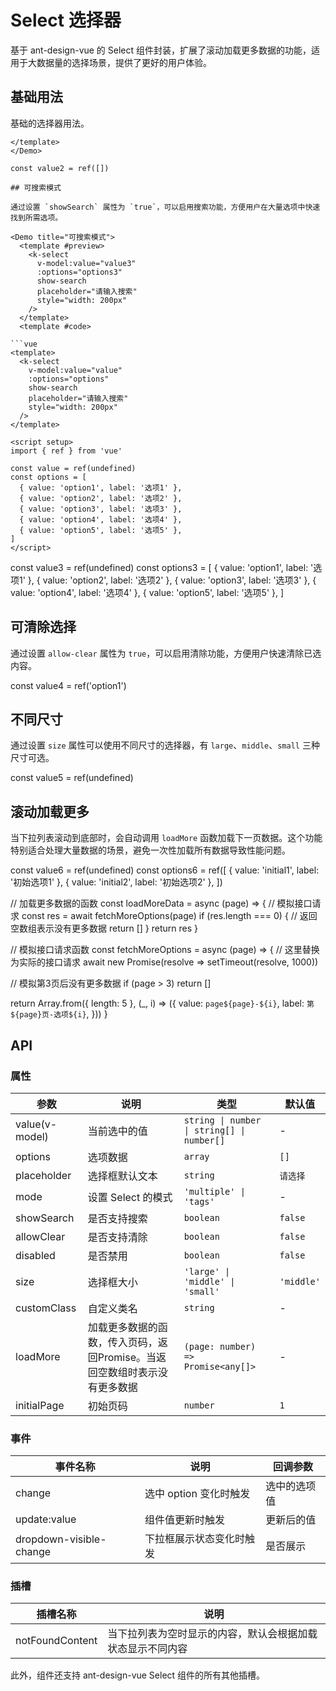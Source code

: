 # Select 选择器

基于 ant-design-vue 的 Select 组件封装，扩展了滚动加载更多数据的功能，适用于大数据量的选择场景，提供了更好的用户体验。

## 基础用法

基础的选择器用法。

<Demo title="基础用法">
  <template #preview>
    <k-select v-model:value="value1" :options="options1" placeholder="请选择" style="width: 200px" />
  </template>
  <template #code>

```vue
<template>
  <k-select v-model:value="value" :options="options" placeholder="请选择" />
</template>

<script setup>
import { ref } from 'vue'

const value = ref(undefined)
const options = [
  { value: 'option1', label: '选项1' },
  { value: 'option2', label: '选项2' },
  { value: 'option3', label: '选项3' },
]
</script>
```
</template>

</Demo>

<script setup>
import { ref } from 'vue'

const value1 = ref(undefined)
const options1 = [
  { value: 'option1', label: '选项1' },
  { value: 'option2', label: '选项2' },
  { value: 'option3', label: '选项3' },
]

## 多选模式

支持多选的选择器模式。

<Demo title="多选模式">
  <template #preview>
    <k-select 
      v-model:value="value2" 
      :options="options1" 
      mode="multiple" 
      placeholder="请选择多个选项" 
      style="width: 300px"
    />
  </template>
  <template #code>

```vue
<template>
  <k-select 
    v-model:value="value" 
    :options="options" 
    mode="multiple" 
    placeholder="请选择多个选项" 
  />
</template>

<script setup>
import { ref } from 'vue'

const value = ref([])
const options = [
  { value: 'option1', label: '选项1' },
  { value: 'option2', label: '选项2' },
  { value: 'option3', label: '选项3' },
]
</script>
```
</template>
</Demo>

const value2 = ref([])

## 可搜索模式

通过设置 `showSearch` 属性为 `true`，可以启用搜索功能，方便用户在大量选项中快速找到所需选项。

<Demo title="可搜索模式">
  <template #preview>
    <k-select 
      v-model:value="value3" 
      :options="options3" 
      show-search
      placeholder="请输入搜索" 
      style="width: 200px"
    />
  </template>
  <template #code>

```vue
<template>
  <k-select 
    v-model:value="value" 
    :options="options" 
    show-search
    placeholder="请输入搜索" 
    style="width: 200px"
  />
</template>

<script setup>
import { ref } from 'vue'

const value = ref(undefined)
const options = [
  { value: 'option1', label: '选项1' },
  { value: 'option2', label: '选项2' },
  { value: 'option3', label: '选项3' },
  { value: 'option4', label: '选项4' },
  { value: 'option5', label: '选项5' },
]
</script>
```
  </template>
</Demo>


const value3 = ref(undefined)
const options3 = [
  { value: 'option1', label: '选项1' },
  { value: 'option2', label: '选项2' },
  { value: 'option3', label: '选项3' },
  { value: 'option4', label: '选项4' },
  { value: 'option5', label: '选项5' },
]

## 可清除选择

通过设置 `allow-clear` 属性为 `true`，可以启用清除功能，方便用户快速清除已选内容。

<Demo title="可清除选择">
  <template #preview>
    <k-select 
      v-model:value="value4" 
      :options="options1" 
      allow-clear
      placeholder="可清除选择" 
      style="width: 200px"
    />
  </template>
  <template #code>

```vue
<template>
  <k-select 
    v-model:value="value" 
    :options="options" 
    allow-clear
    placeholder="可清除选择" 
    style="width: 200px"
  />
</template>

<script setup>
import { ref } from 'vue'

const value = ref('option1')
const options = [
  { value: 'option1', label: '选项1' },
  { value: 'option2', label: '选项2' },
  { value: 'option3', label: '选项3' },
]
</script>
```

  </template>
</Demo>

const value4 = ref('option1')

## 不同尺寸

通过设置 `size` 属性可以使用不同尺寸的选择器，有 `large`、`middle`、`small` 三种尺寸可选。

<Demo title="不同尺寸">
  <template #preview>
    <div style="display: flex; gap: 16px; align-items: flex-end;">
      <k-select 
        v-model:value="value5" 
        :options="options1" 
        size="large"
        placeholder="大尺寸" 
        style="width: 200px"
      />
      <k-select 
        v-model:value="value5" 
        :options="options1" 
        placeholder="默认尺寸" 
        style="width: 200px"
      />
      <k-select 
        v-model:value="value5" 
        :options="options1" 
        size="small"
        placeholder="小尺寸" 
        style="width: 200px"
      />
    </div>
  </template>
  <template #code>

```vue
<template>
  <div style="display: flex; gap: 16px; align-items: flex-end;">
    <k-select 
      v-model:value="value" 
      :options="options" 
      size="large"
      placeholder="大尺寸" 
      style="width: 200px"
    />
    <k-select 
      v-model:value="value" 
      :options="options" 
      placeholder="默认尺寸" 
      style="width: 200px"
    />
    <k-select 
      v-model:value="value" 
      :options="options" 
      size="small"
      placeholder="小尺寸" 
      style="width: 200px"
    />
  </div>
</template>

<script setup>
import { ref } from 'vue'

const value = ref(undefined)
const options = [
  { value: 'option1', label: '选项1' },
  { value: 'option2', label: '选项2' },
  { value: 'option3', label: '选项3' },
]
</script>
```

  </template>
</Demo>

const value5 = ref(undefined)

## 滚动加载更多

当下拉列表滚动到底部时，会自动调用 `loadMore` 函数加载下一页数据。这个功能特别适合处理大量数据的场景，避免一次性加载所有数据导致性能问题。

<Demo title="滚动加载更多">
  <template #preview>
    <k-select 
      v-model:value="value6" 
      :options="options6" 
      :load-more="loadMoreData"
      placeholder="滚动加载更多" 
      style="width: 250px"
    />
  </template>
  <template #code>

```vue
<template>
  <k-select 
    v-model:value="value" 
    :options="options" 
    :load-more="loadMoreData"
    placeholder="滚动加载更多" 
  />
</template>

<script setup>
import { ref } from 'vue'

const value = ref(undefined)
const options = ref([
  { value: 'initial1', label: '初始选项1' },
  { value: 'initial2', label: '初始选项2' },
])

// 加载更多数据的函数
const loadMoreData = async (page) => {
  // 模拟接口请求
  const res = await fetchMoreOptions(page)
  if (res.length === 0) {
    // 返回空数组表示没有更多数据
    return []
  }
  return res
}

// 模拟接口请求函数
const fetchMoreOptions = async (page) => {
  // 这里替换为实际的接口请求
  await new Promise(resolve => setTimeout(resolve, 1000))
  
  // 模拟第3页后没有更多数据
  if (page > 3) return []
  
  return Array.from({ length: 5 }, (_, i) => ({
    value: `page${page}-${i}`,
    label: `第${page}页-选项${i}`,
  }))
}
</script>
```

  </template>
</Demo>

const value6 = ref(undefined)
const options6 = ref([
  { value: 'initial1', label: '初始选项1' },
  { value: 'initial2', label: '初始选项2' },
])

// 加载更多数据的函数
const loadMoreData = async (page) => {
  // 模拟接口请求
  const res = await fetchMoreOptions(page)
  if (res.length === 0) {
    // 返回空数组表示没有更多数据
    return []
  }
  return res
}

// 模拟接口请求函数
const fetchMoreOptions = async (page) => {
  // 这里替换为实际的接口请求
  await new Promise(resolve => setTimeout(resolve, 1000))
  
  // 模拟第3页后没有更多数据
  if (page > 3) return []
  
  return Array.from({ length: 5 }, (_, i) => ({
    value: `page${page}-${i}`,
    label: `第${page}页-选项${i}`,
  }))
}

## API

### 属性

| 参数 | 说明 | 类型 | 默认值 |
| --- | --- | --- | --- |
| value(v-model) | 当前选中的值 | `string \| number \| string[] \| number[]` | - |
| options | 选项数据 | `array` | `[]` |
| placeholder | 选择框默认文本 | `string` | `请选择` |
| mode | 设置 Select 的模式 | `'multiple' \| 'tags'` | - |
| showSearch | 是否支持搜索 | `boolean` | `false` |
| allowClear | 是否支持清除 | `boolean` | `false` |
| disabled | 是否禁用 | `boolean` | `false` |
| size | 选择框大小 | `'large' \| 'middle' \| 'small'` | `'middle'` |
| customClass | 自定义类名 | `string` | - |
| loadMore | 加载更多数据的函数，传入页码，返回Promise。当返回空数组时表示没有更多数据 | `(page: number) => Promise<any[]>` | - |
| initialPage | 初始页码 | `number` | `1` |

### 事件

| 事件名称 | 说明 | 回调参数 |
| --- | --- | --- |
| change | 选中 option 变化时触发 | 选中的选项值 |
| update:value | 组件值更新时触发 | 更新后的值 |
| dropdown-visible-change | 下拉框展示状态变化时触发 | 是否展示 |

### 插槽

| 插槽名称 | 说明 |
| --- | --- |
| notFoundContent | 当下拉列表为空时显示的内容，默认会根据加载状态显示不同内容 |

此外，组件还支持 ant-design-vue Select 组件的所有其他插槽。